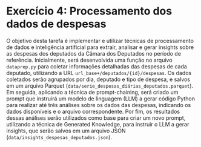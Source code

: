 # Exercício 4: Processamento dos dados de despesas

O objetivo desta tarefa é implementar e utilizar técnicas de processamento de dados e inteligência artificial para extrair, analisar e gerar insights sobre as despesas dos deputados da Câmara dos Deputados no período de referência. Inicialmente, será desenvolvida uma função no arquivo `dataprep.py` para coletar informações detalhadas das despesas de cada deputado, utilizando a URL `url_base+/deputados/{id}/despesas`. Os dados coletados serão agrupados por dia, deputado e tipo de despesa, e salvos em um arquivo Parquet (`data/serie_despesas_diárias_deputados.parquet`). Em seguida, aplicando a técnica de prompt-chaining, será criado um prompt que instruirá um modelo de linguagem (LLM) a gerar código Python para realizar até três análises sobre os dados das despesas, indicando os dados disponíveis e o arquivo correspondente. Por fim, os resultados dessas análises serão utilizados como base para criar um novo prompt, utilizando a técnica de Generated Knowledge, para instruir o LLM a gerar insights, que serão salvos em um arquivo JSON (`data/insights_despesas_deputados.json`).

#
